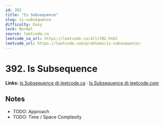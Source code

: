 ```yaml
--- 
id: 392
title: "Is Subsequence"
slug: is-subsequence
difficulty: Easy
lock: Normal
source: leetcode.ca
leetcode_ca_url: https://leetcode.ca/all/392.html
leetcode_url: https://leetcode.com/problems/is-subsequence/
---
```


# 392. Is Subsequence

**Links:** [Is Subsequence @ leetcode.ca](https://leetcode.ca/all/392.html) · [Is Subsequence @ leetcode.com](https://leetcode.com/problems/is-subsequence/)

## Notes
- TODO: Approach
- TODO: Time / Space Complexity
